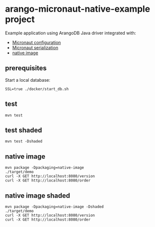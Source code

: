 # arango-micronaut-native-example project

Example application using ArangoDB Java driver integrated with:
- [Micronaut configuration](./src/main/kotlin/com/example/ArangoConfig.kt)
- [Micronaut serialization](./src/main/kotlin/com/example/ArangoService.kt)
- [native image](#native-image)

## prerequisites

Start a local database:

```shell script
SSL=true ./docker/start_db.sh
``` 

## test

```shell script
mvn test
```

## test shaded

```shell script
mvn test -Dshaded
```

## native image

```shell script
mvn package -Dpackaging=native-image
./target/demo
curl -X GET http://localhost:8080/version
curl -X GET http://localhost:8080/order
```

## native image shaded

```shell script
mvn package -Dpackaging=native-image -Dshaded
./target/demo
curl -X GET http://localhost:8080/version
curl -X GET http://localhost:8080/order
```
